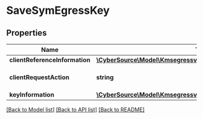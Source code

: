 # SaveSymEgressKey

## Properties
Name | Type | Description | Notes
------------ | ------------- | ------------- | -------------
**clientReferenceInformation** | [**\CyberSource\Model\Kmsegressv2keyssymClientReferenceInformation**](Kmsegressv2keyssymClientReferenceInformation.md) |  | [optional] 
**clientRequestAction** | **string** | Client request action. | [optional] 
**keyInformation** | [**\CyberSource\Model\Kmsegressv2keyssymKeyInformation**](Kmsegressv2keyssymKeyInformation.md) |  | [optional] 

[[Back to Model list]](../README.md#documentation-for-models) [[Back to API list]](../README.md#documentation-for-api-endpoints) [[Back to README]](../README.md)


